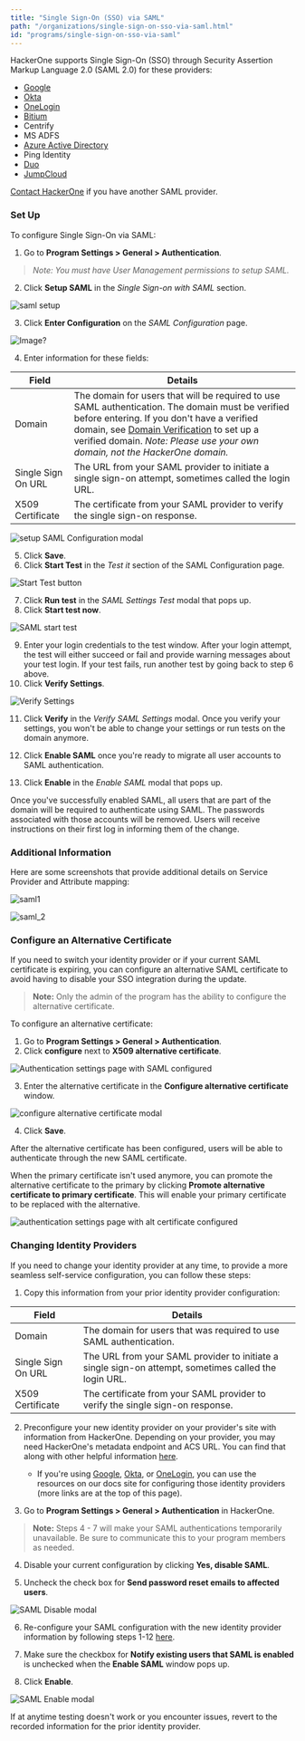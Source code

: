 ```yaml
---
title: "Single Sign-On (SSO) via SAML"
path: "/organizations/single-sign-on-sso-via-saml.html"
id: "programs/single-sign-on-sso-via-saml"
---
```


HackerOne supports Single Sign-On (SSO) through Security Assertion Markup Language 2.0 (SAML 2.0) for these providers:
* [Google](/organizations/google-sso-saml-setup.html)
* [Okta](/organizations/okta-sso-saml-setup.html)
* [OneLogin](/organizations/onelogin-sso-saml-setup.html)
* [Bitium](https://support.bitium.com/administration/saml-hackerone/)
* Centrify
* MS ADFS
* [Azure Active Directory](https://azuremarketplace.microsoft.com/en-us/marketplace/apps/aad.hackerone)
* Ping Identity
* [Duo](https://duo.com/docs/hackerone)
* [JumpCloud](https://support.jumpcloud.com/support/s/article/single-sign-on-sso-with-hackerone2)

[Contact HackerOne](https://support.hackerone.com/hc/en-us/requests/new) if you have another SAML provider.

### Set Up

To configure Single Sign-On via SAML:
1. Go to **Program Settings > General > Authentication**.

><i>Note: You must have User Management permissions to setup SAML.</i>

2. Click **Setup SAML** in the *Single Sign-on with SAML* section.

![saml setup](./images/saml-daisy-1.png)

3. Click **Enter Configuration** on the *SAML Configuration* page.

![Image?](./images/saml-daisy-2.png)

4. Enter information for these fields:

Field | Details
------ | ------
Domain | The  domain for users that will be required to use SAML authentication. The domain must be verified before entering. If you don't have a verified domain, see [Domain Verification](domain-verification.html) to set up a verified domain.  *Note: Please use your own domain, not the HackerOne domain.*
Single Sign On URL | The URL from your SAML provider to initiate a single sign-on attempt, sometimes called the login URL.
X509 Certificate | The certificate from your SAML provider to verify the single sign-on response.

![setup SAML Configuration modal](./images/saml-daisy-3.png)

5. Click **Save**.
6. Click **Start Test** in the *Test it* section of the SAML Configuration page.

![Start Test button](./images/saml-daisy-4.png)

7. Click **Run test** in the *SAML Settings Test* modal that pops up.
8. Click **Start test now**.

![SAML start test](./images/saml-start-test.png)

9. Enter your login credentials to the test window. After your login attempt, the test will either succeed or fail and provide warning messages about your test login. If your test fails, run another test by going back to step 6 above.
10. Click **Verify Settings**.  

![Verify Settings](./images/saml-daisy-verify-settings.png)

11. Click **Verify** in the *Verify SAML Settings* modal. Once you verify your settings, you won't be able to change your settings or run tests on the domain anymore.

12. Click **Enable SAML** once you're ready to migrate all user accounts to SAML authentication.
13. Click **Enable** in the *Enable SAML* modal that pops up.

Once you've successfully enabled SAML, all users that are part of the domain will be required to authenticate using SAML. The passwords associated with those accounts will be removed. Users will receive instructions on their first log in informing them of the change.

### Additional Information
Here are some screenshots that provide additional details on Service Provider and Attribute mapping:

![saml1](./images/saml-1.png)

![saml_2](./images/saml-2.png)

### Configure an Alternative Certificate
If you need to switch your identity provider or if your current SAML certificate is expiring, you can configure an alternative SAML certificate to avoid having to disable your SSO integration during the update.

> **Note:** Only the admin of the program has the ability to configure the alternative certificate.

To configure an alternative certificate:

1. Go to **Program Settings > General > Authentication**.
2. Click **configure** next to **X509 alternative certificate**.

![Authentication settings page with SAML configured](./images/alt-certificate-1.png)

3. Enter the alternative certificate in the **Configure alternative certificate** window.

![configure alternative certificate modal ](./images/alt-certificate-2.png)

4. Click **Save**.

After the alternative certificate has been configured, users will be able to authenticate through the new SAML certificate.

When the primary certificate isn't used anymore, you can promote the alternative certificate to the primary by clicking **Promote alternative certificate to primary certificate**. This will enable your primary certificate to be replaced with the alternative.

![authentication settings page with alt certificate configured](./images/alt-certificate-3.png)

### Changing Identity Providers

If you need to change your identity provider at any time, to provide a more seamless self-service configuration, you can follow these steps:

 1. Copy this information from your prior identity provider configuration:

 Field | Details
------ | ------
Domain | The  domain for users that was required to use SAML authentication.
Single Sign On URL | The URL from your SAML provider to initiate a single sign-on attempt, sometimes called the login URL.
X509 Certificate | The certificate from your SAML provider to verify the single sign-on response.

 2. Preconfigure your new identity provider on your provider's site with information from HackerOne. Depending on your provider, you may need HackerOne's metadata endpoint and ACS URL. You can find that along with other helpful information [here](sso-faqs.html).
     * If you're using [Google](google-sso-saml-setup.html), [Okta](okta-sso-saml-setup.html), or [OneLogin](onelogin-sso-saml-setup.html), you can use the resources on our docs site for configuring those identity providers (more links are at the top of this page).

3. Go to **Program Settings > General > Authentication** in HackerOne.

> **Note:** Steps 4 - 7 will make your SAML authentications temporarily unavailable. Be sure to communicate this to your program members as needed.

 4. Disable your current configuration by clicking **Yes, disable SAML**.

 5. Uncheck the check box for **Send password reset emails to affected users**.

![SAML Disable modal](./images/saml-disable-modal.png)

 6. Re-configure your SAML configuration with the new identity provider information by following steps 1-12 [here](single-sign-on-sso-via-saml.html#set-up).

 7. Make sure the checkbox for **Notify existing users that SAML is enabled** is unchecked when the **Enable SAML** window pops up.

 8. Click **Enable**.

![SAML Enable modal](./images/saml-enable-modal.png)

 If at anytime testing doesn't work or you encounter issues, revert to the recorded information for the prior identity provider.
